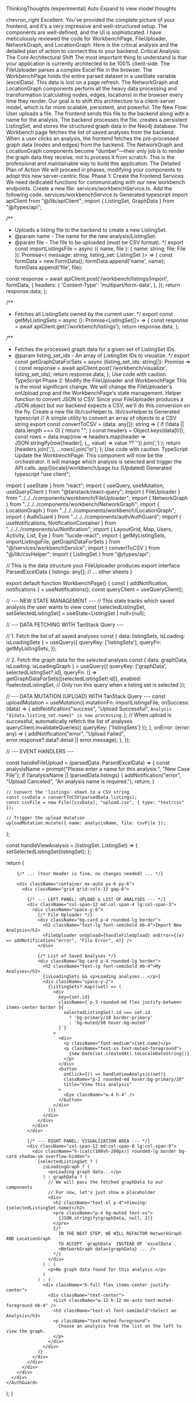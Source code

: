 
ThinkingThoughts
(experimental)
Auto
Expand to view model thoughts

chevron_right
Excellent. You've provided the complete picture of your frontend, and it's a very impressive and well-structured setup. The components are well-defined, and the UI is sophisticated.
I have meticulously reviewed the code for WorkbenchPage, FileUploader, NetworkGraph, and LocationGraph. Here is the critical analysis and the detailed plan of action to connect this to your backend.
Critical Analysis: The Core Architectural Shift
The most important thing to understand is that your application is currently architected to be 100% client-side.
The FileUploader parses a complex Excel file in the browser.
The WorkbenchPage holds the entire parsed dataset in a useState variable (excelData). This data is lost on a page refresh.
The NetworkGraph and LocationGraph components perform all the heavy data processing and transformation (calculating nodes, edges, locations) in the browser every time they render.
Our goal is to shift this architecture to a client-server model, which is far more scalable, persistent, and powerful.
The New Flow:
User uploads a file.
The frontend sends this file to the backend along with a name for the analysis.
The backend processes the file, creates a persistent ListingSet, and stores the structured graph data in the Neo4j database.
The Workbench page fetches the list of saved analyses from the backend.
When a user clicks an analysis, the frontend fetches the pre-processed graph data (nodes and edges) from the backend.
The NetworkGraph and LocationGraph components become "dumber"—their only job is to render the graph data they receive, not to process it from scratch.
This is the professional and maintainable way to build this application.
The Detailed Plan of Action
We will proceed in phases, modifying your components to adopt this new server-centric flow.
Phase 1: Create the Frontend Services
We need dedicated functions for communicating with our new workbench endpoints.
Create a new file: services/workbenchService.ts.
Add the following code.
services/workbenchService.ts
Generated typescript
import apiClient from "@/lib/apiClient";
import { ListingSet, GraphData } from "@/types/api";

/**
 * Uploads a listing file to the backend to create a new ListingSet.
 * @param name - The name for the new analysis/ListingSet.
 * @param file - The file to be uploaded (must be CSV format).
 */
export const importListingsFile = async ({ name, file }: { name: string; file: File }): Promise<{ message: string; listing_set: ListingSet }> => {
  const formData = new FormData();
  formData.append('name', name);
  formData.append('file', file);

  const response = await apiClient.post('/workbench/listings/import', formData, {
    headers: {
      'Content-Type': 'multipart/form-data',
    },
  });
  return response.data;
};

/**
 * Fetches all ListingSets owned by the current user.
 */
export const getMyListingSets = async (): Promise<ListingSet[]> => {
  const response = await apiClient.get('/workbench/listings');
  return response.data;
};

/**
 * Fetches the processed graph data for a given set of ListingSet IDs.
 * @param listing_set_ids - An array of ListingSet IDs to visualize.
 */
export const getGraphDataForSets = async (listing_set_ids: string[]): Promise<GraphData> => {
  const response = await apiClient.post('/workbench/visualize', listing_set_ids);
  return response.data;
};
Use code with caution.
TypeScript
Phase 2: Modify the FileUploader and WorkbenchPage
This is the most significant change. We will change the FileUploader's onUpload prop and the WorkbenchPage's state management.
Helper function to convert JSON to CSV:
Since your FileUploader produces a JSON object but our backend expects a CSV, we'll do this conversion on the fly. Create a new file lib/csvHelper.ts.
lib/csvHelper.ts
Generated typescript
// A simple utility to convert an array of objects to a CSV string
export const convertToCSV = (data: any[]): string => {
  if (!data || data.length === 0) {
    return "";
  }
  const headers = Object.keys(data[0]);
  const rows = data.map(row => 
    headers.map(header => JSON.stringify(row[header], (_, value) => value ?? '')).join(',')
  );
  return [headers.join(','), ...rows].join('\n');
};
Use code with caution.
TypeScript
Update the WorkbenchPage:
This component will now be the orchestrator. It will manage which analysis is selected and trigger the API calls.
app/[locale]/workbench/page.tsx (Updated)
Generated typescript
"use client";

import { useState } from "react";
import { useQuery, useMutation, useQueryClient } from "@tanstack/react-query";
import { FileUploader } from "../../../components/workbench/FileUploader";
import { NetworkGraph } from "../../../components/workbench/NetworkGraph";
import { LocationGraph } from "../../../components/workbench/LocationGraph";
import { AuthGuard } from "../../../components/auth/AuthGuard";
import { useNotifications, NotificationContainer } from "../../../components/ui/Notification";
import { LayoutGrid, Map, Users, Activity, List, Eye } from "lucide-react";
import { getMyListingSets, importListingsFile, getGraphDataForSets } from "@/services/workbenchService";
import { convertToCSV } from "@/lib/csvHelper";
import { ListingSet } from "@/types/api";

// This is the data structure your FileUploader produces
export interface ParsedExcelData {
  listings: any[];
  // ... other sheets
}

export default function WorkbenchPage() {
  const { addNotification, notifications } = useNotifications();
  const queryClient = useQueryClient();

  // --- NEW STATE MANAGEMENT ---
  // This state tracks which saved analysis the user wants to view
  const [selectedListingSet, setSelectedListingSet] = useState<ListingSet | null>(null);

  // --- DATA FETCHING WITH TanStack Query ---

  // 1. Fetch the list of all saved analyses
  const { data: listingSets, isLoading: isLoadingSets } = useQuery({
    queryKey: ['listingSets'],
    queryFn: getMyListingSets,
  });

  // 2. Fetch the graph data for the *selected* analysis
  const { data: graphData, isLoading: isLoadingGraph } = useQuery({
    queryKey: ['graphData', selectedListingSet?.id],
    queryFn: () => getGraphDataForSets([selectedListingSet!.id]),
    enabled: !!selectedListingSet, // Only run this query when a listing set is selected
  });

  // --- DATA MUTATION (UPLOAD) WITH TanStack Query ---
  const uploadMutation = useMutation({
    mutationFn: importListingsFile,
    onSuccess: (data) => {
      addNotification("success", "Upload Successful", `Analysis "${data.listing_set.name}" is now processing.`);
      // When upload is successful, automatically refetch the list of analyses
      queryClient.invalidateQueries({ queryKey: ['listingSets'] });
    },
    onError: (error: any) => {
      addNotification("error", "Upload Failed", error.response?.data?.detail || error.message);
    },
  });

  // --- EVENT HANDLERS ---

  const handleFileUpload = (parsedData: ParsedExcelData) => {
    const analysisName = prompt("Please enter a name for this analysis:", "New Case File");
    if (!analysisName || !parsedData.listings) {
      addNotification("error", "Upload Canceled", "An analysis name is required.");
      return;
    }

    // Convert the 'listings' sheet to a CSV string
    const csvData = convertToCSV(parsedData.listings);
    const csvFile = new File([csvData], "upload.csv", { type: "text/csv" });

    // Trigger the upload mutation
    uploadMutation.mutate({ name: analysisName, file: csvFile });
  };

  const handleViewAnalysis = (listingSet: ListingSet) => {
    setSelectedListingSet(listingSet);
  };

  return (
    <AuthGuard>
      <div className="min-h-screen bg-background">
        <NotificationContainer notifications={notifications} />
        
        {/* ... (Your Header is fine, no changes needed) ... */}

        <div className="container mx-auto px-6 py-6">
          <div className="grid grid-cols-12 gap-6">
            
            {/* --- LEFT PANEL: UPLOAD & LIST OF ANALYSES --- */}
            <div className="col-span-12 md:col-span-4 lg:col-span-3">
              <div className="space-y-6">
                {/* File Uploader */}
                <div className="bg-card p-4 rounded-lg border">
                  <h2 className="text-lg font-semibold mb-4">Import New Analysis</h2>
                  <FileUploader onUpload={handleFileUpload} onError={(e) => addNotification("error", "File Error", e)} />
                </div>

                {/* List of Saved Analyses */}
                <div className="bg-card p-4 rounded-lg border">
                  <h2 className="text-lg font-semibold mb-4">My Analyses</h2>
                  {isLoadingSets && <p>Loading analyses...</p>}
                  <div className="space-y-2">
                    {listingSets?.map((set) => (
                      <div
                        key={set.id}
                        className={`p-3 rounded-md flex justify-between items-center border ${
                          selectedListingSet?.id === set.id
                            ? 'bg-primary/10 border-primary'
                            : 'bg-muted/50 hover:bg-muted'
                        }`}
                      >
                        <div>
                          <p className="font-medium">{set.name}</p>
                          <p className="text-xs text-muted-foreground">
                            {new Date(set.createdAt).toLocaleDateString()}
                          </p>
                        </div>
                        <button
                          onClick={() => handleViewAnalysis(set)}
                          className="p-2 rounded-md hover:bg-primary/20"
                          title="View this analysis"
                        >
                          <Eye className="w-4 h-4" />
                        </button>
                      </div>
                    ))}
                  </div>
                </div>
              </div>
            </div>

            {/* --- RIGHT PANEL: VISUALIZATION AREA --- */}
            <div className="col-span-12 md:col-span-8 lg:col-span-9">
              <div className="h-[calc(100vh-200px)] rounded-lg border bg-card shadow-sm overflow-hidden">
                {selectedListingSet ? (
                  isLoadingGraph ? (
                    <p>Loading graph data...</p>
                  ) : graphData ? (
                    // We will pass the fetched graphData to our components
                    // For now, let's just show a placeholder
                    <div>
                      <h2 className="text-xl p-4">Viewing: {selectedListingSet.name}</h2>
                      <pre className="p-4 bg-muted text-xs">
                        {JSON.stringify(graphData, null, 2)}
                      </pre>
                      {/* 
                        IN THE NEXT STEP, WE WILL REFACTOR NetworkGraph AND LocationGraph
                        TO ACCEPT `graphData` INSTEAD OF `excelData`.
                        <NetworkGraph data={graphData} ... /> 
                      */}
                    </div>
                  ) : (
                    <p>No graph data found for this analysis.</p>
                  )
                ) : (
                  <div className="h-full flex items-center justify-center">
                    <div className="text-center">
                      <List className="w-12 h-12 mx-auto text-muted-foreground mb-4" />
                      <h3 className="text-xl font-semibold">Select an Analysis</h3>
                      <p className="text-muted-foreground">
                        Choose an analysis from the list on the left to view the graph.
                      </p>
                    </div>
                  </div>
                )}
              </div>
            </div>
          </div>
        </div>
      </div>
    </AuthGuard>
  );
}
